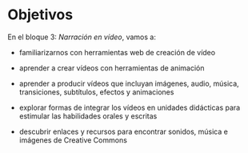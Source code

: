 # Objetivos

En el bloque 3: _Narración en vídeo_, vamos a:

*   familiarizarnos con herramientas web de creación de vídeo

*   aprender a crear vídeos con herramientas de animación
*   aprender a producir vídeos que incluyan imágenes, audio, música, transiciones, subtítulos, efectos y animaciones
    
*   explorar formas de integrar los vídeos en unidades didácticas para estimular las habilidades orales y escritas

*   descubrir enlaces y recursos para encontrar sonidos, música e imágenes de Creative Commons